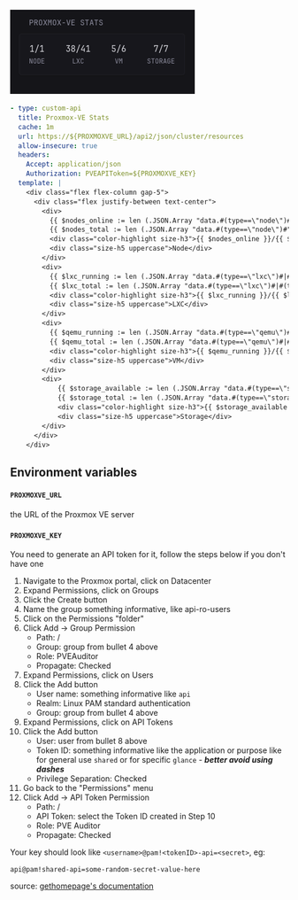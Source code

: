 ![](preview.png)

```yaml
- type: custom-api
  title: Proxmox-VE Stats
  cache: 1m
  url: https://${PROXMOXVE_URL}/api2/json/cluster/resources
  allow-insecure: true
  headers:
    Accept: application/json
    Authorization: PVEAPIToken=${PROXMOXVE_KEY}
  template: |
    <div class="flex flex-column gap-5">
      <div class="flex justify-between text-center">
        <div>
          {{ $nodes_online := len (.JSON.Array "data.#(type==\"node\")#|#(status==\"online\")#") }}
          {{ $nodes_total := len (.JSON.Array "data.#(type==\"node\")#") }}
          <div class="color-highlight size-h3">{{ $nodes_online }}/{{ $nodes_total }}</div>
          <div class="size-h5 uppercase">Node</div>
        </div>
        <div>
          {{ $lxc_running := len (.JSON.Array "data.#(type==\"lxc\")#|#(status==\"running\")#|#(template==0)#") }}
          {{ $lxc_total := len (.JSON.Array "data.#(type==\"lxc\")#|#(template==0)#") }}
          <div class="color-highlight size-h3">{{ $lxc_running }}/{{ $lxc_total }}</div>
          <div class="size-h5 uppercase">LXC</div>
        </div>
        <div>
          {{ $qemu_running := len (.JSON.Array "data.#(type==\"qemu\")#|#(status==\"running\")#|#(template==0)#") }}
          {{ $qemu_total := len (.JSON.Array "data.#(type==\"qemu\")#|#(template==0)#") }}
          <div class="color-highlight size-h3">{{ $qemu_running }}/{{ $qemu_total }}</div>
          <div class="size-h5 uppercase">VM</div>
        </div>
        <div>
            {{ $storage_available := len (.JSON.Array "data.#(type==\"storage\")#|#(status==\"available\")#") }}
            {{ $storage_total := len (.JSON.Array "data.#(type==\"storage\")#") }}
            <div class="color-highlight size-h3">{{ $storage_available }}/{{ $storage_total }}</div>
            <div class="size-h5 uppercase">Storage</div>
        </div>
      </div>
    </div>
```

## Environment variables

#### `PROXMOXVE_URL`
the URL of the Proxmox VE server

#### `PROXMOXVE_KEY`
You need to generate an API token for it, follow the steps below if you don't have one

1. Navigate to the Proxmox portal, click on Datacenter
2. Expand Permissions, click on Groups
3. Click the Create button
4. Name the group something informative, like api-ro-users
5. Click on the Permissions "folder"
6. Click Add -> Group Permission
    - Path: /
    - Group: group from bullet 4 above
    - Role: PVEAuditor
    - Propagate: Checked
7. Expand Permissions, click on Users
8. Click the Add button
    - User name: something informative like `api`
    - Realm: Linux PAM standard authentication
    - Group: group from bullet 4 above
9. Expand Permissions, click on API Tokens
10. Click the Add button
    - User: user from bullet 8 above
    - Token ID: something informative like the application or purpose like  for general use `shared` or for specific `glance` - **_better avoid using dashes_**
    - Privilege Separation: Checked
11. Go back to the "Permissions" menu
12. Click Add -> API Token Permission
    - Path: /
    - API Token: select the Token ID created in Step 10
    - Role: PVE Auditor
    - Propagate: Checked

Your key should look like `<username>@pam!<tokenID>-api=<secret>`, eg:
```
api@pam!shared-api=some-random-secret-value-here
```

source: [gethomepage's documentation](https://github.com/gethomepage/homepage/blob/main/docs/widgets/services/proxmox.md)

